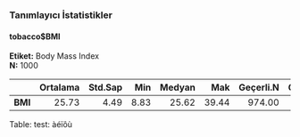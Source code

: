 ### Tanımlayıcı İstatistikler  
#### tobacco$BMI  
**Etiket:** Body Mass Index  
**N:** 1000  

|  &nbsp; | Ortalama | Std.Sap |  Min | Medyan |   Mak | Geçerli.N | Geçerli.Yzd |
|--------:|---------:|--------:|-----:|-------:|------:|----------:|------------:|
| **BMI** |    25.73 |    4.49 | 8.83 |  25.62 | 39.44 |    974.00 |       97.40 |

Table: test: àéïôù
